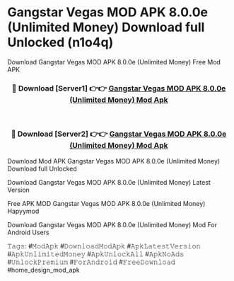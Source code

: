 # Gangstar Vegas MOD APK 8.0.0e (Unlimited Money) Download full Unlocked (n1o4q)
Download Gangstar Vegas MOD APK 8.0.0e (Unlimited Money) Free Mod APK

<div align="center">
<h3>🔴 Download [Server1] 👉👉 <a href="https://apkcomod.com?title=Gangstar_Vegas_MOD_APK_8.0.0e_(Unlimited_Money)">Gangstar Vegas MOD APK 8.0.0e (Unlimited Money) Mod Apk</a></h3><br>

<h3>🔴 Download [Server2] 👉👉 <a href="https://apkcomod.com?title=Gangstar_Vegas_MOD_APK_8.0.0e_(Unlimited_Money)">Gangstar Vegas MOD APK 8.0.0e (Unlimited Money) Mod Apk</a></h3>
</div>


Download Mod APK Gangstar Vegas MOD APK 8.0.0e (Unlimited Money) Download full Unlocked

Download Gangstar Vegas MOD APK 8.0.0e (Unlimited Money) Latest Version

Free APK MOD Gangstar Vegas MOD APK 8.0.0e (Unlimited Money) Hapyymod

Download Gangstar Vegas MOD APK 8.0.0e (Unlimited Money) Mod For Android Users

𝚃𝚊𝚐𝚜: #𝙼𝚘𝚍𝙰𝚙𝚔 #𝙳𝚘𝚠𝚗𝚕𝚘𝚊𝚍𝙼𝚘𝚍𝙰𝚙𝚔 #𝙰𝚙𝚔𝙻𝚊𝚝𝚎𝚜𝚝𝚅𝚎𝚛𝚜𝚒𝚘𝚗 #𝙰𝚙𝚔𝚄𝚗𝚕𝚒𝚖𝚒𝚝𝚎𝚍𝙼𝚘𝚗𝚎𝚢 #𝙰𝚙𝚔𝚄𝚗𝚕𝚘𝚌𝚔𝙰𝚕𝚕 #𝙰𝚙𝚔𝙽𝚘𝙰𝚍𝚜 #𝚄𝚗𝚕𝚘𝚌𝚔𝙿𝚛𝚎𝚖𝚒𝚞𝚖 #𝙵𝚘𝚛𝙰𝚗𝚍𝚛𝚘𝚒𝚍 #𝙵𝚛𝚎𝚎𝙳𝚘𝚠𝚗𝚕𝚘𝚊𝚍 #home_design_mod_apk